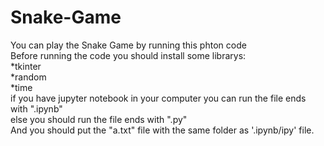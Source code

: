 # Snake-Game

You can play the Snake Game by running this phton code                                                                                                                   
Before running the code you should install some librarys:                                                                                                                                          
  *tkinter                                                                                            
  *random                                                                               
  *time                                                                                            
if you have jupyter notebook in your computer you can run the file ends with ".ipynb"                                                                                                     
else you should run the file ends with ".py"                                                                      
And you should put the "a.txt" file with the same folder as '.ipynb/ipy' file.        
